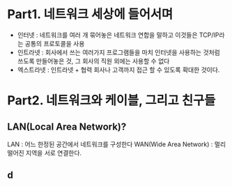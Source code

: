 


# Part1. 네트워크 세상에 들어서며
* 인터넷 : 네트워크를 여러 개 묶어놓은 네트워크 연합을 말하고 이것들은 TCP/IP라는 공통의 프로토콜을 사용
* 인트라넷 : 회사에서 쓰는 여러가지 프로그램들을 마치 인터넷을 사용하는 것처럼 쓰도록 만들어놓은 것, 그 회사의 직원 외에는 사용할 수 없다
* 엑스트라넷 : 인트라넷 + 협력 회사나 고객까지 접근 할 수 있도록 확대한 것이다.

# Part2. 네트워크와 케이블, 그리고 친구들

## LAN(Local Area Network)?
LAN : 어느 한정된 공간에서 네트워크를 구성한다
WAN(Wide Area Network) : 멀리 떨어진 지역을 서로 연결한다.

## d
<!--stackedit_data:
eyJoaXN0b3J5IjpbLTE0MTUxODg2ODUsLTE4NDMwNjU3MzNdfQ
==
-->